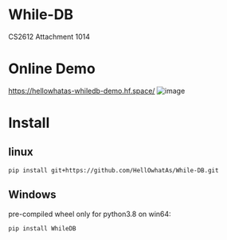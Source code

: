 # While-DB
CS2612 Attachment 1014

# Online Demo
https://hellowhatas-whiledb-demo.hf.space/
![image](https://user-images.githubusercontent.com/88815487/232006322-9eb04400-9c97-4c40-92eb-290a9d7f13fa.png)

# Install
## linux
```text
pip install git+https://github.com/HellOwhatAs/While-DB.git
```
## Windows
pre-compiled wheel only for python3.8 on win64:
```text
pip install WhileDB
```
